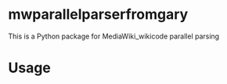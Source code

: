 # mwparallelparserfromgary

This is a Python package for MediaWiki_wikicode parallel parsing

# Usage
